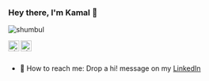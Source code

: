### Hey there, I'm Kamal :wave:

<p align="left"> <img src="https://komarev.com/ghpvc/?username=kamalkishormeena&label=Views&color=blue&style=plastic" alt="shumbul" /> </p>

</a>
<a href="https://linkedin.com/in/kamalkishormeena">
  <kbd>
  <img align="left" alt="shumbul's LinkdeIn" width="22px" src="https://cdn.jsdelivr.net/npm/simple-icons@v3/icons/linkedin.svg" />
</a>

<a href="https://github.com/kamalkishormeena">
  <kbd>
  <img align="left" alt="shumbul's Github" width="22px" src="https://cdn.jsdelivr.net/npm/simple-icons@v3/icons/github.svg" />
</a>

<br/>
<br/>
  
- 💬 How to reach me: Drop a hi! message on my [LinkedIn](https://linkedin.com/in/shumbul)
